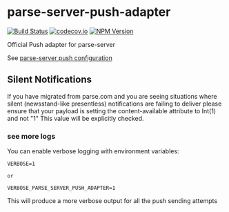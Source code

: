 # parse-server-push-adapter

[![Build
Status](https://travis-ci.org/parse-server-modules/parse-server-push-adapter.svg?branch=master)](https://travis-ci.org/parse-server-modules/parse-server-push-adapter)
[![codecov.io](https://codecov.io/github/parse-server-modules/parse-server-push-adapter/coverage.svg?branch=master)](https://codecov.io/github/parse-server-modules/parse-server-push-adapter?branch=master)
[![NPM Version](https://img.shields.io/npm/v/parse-server-push-adapter.svg?style=flat-square)](https://www.npmjs.com/package/parse-server-push-adapter)

Official Push adapter for parse-server

See [parse-server push configuration](http://parseplatform.github.io/docs/parse-server/guide/#push-notifications)

## Silent Notifications

If you have migrated from parse.com and you are seeing situations where silent (newsstand-like presentless) notifications are failing to deliver please ensure that your payload is setting the content-available attribute to Int(1) and not "1" This value will be explicitly checked.

### see more logs

You can enable verbose logging with environment variables:

```
VERBOSE=1

or 

VERBOSE_PARSE_SERVER_PUSH_ADAPTER=1
```

This will produce a more verbose output for all the push sending attempts
